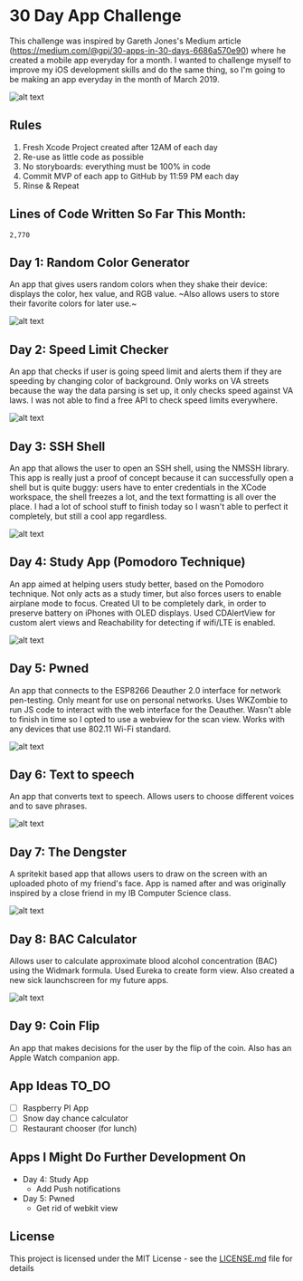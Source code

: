 # 30 Day App Challenge
This challenge was inspired by Gareth Jones's Medium article (https://medium.com/@gpj/30-apps-in-30-days-6686a570e90) where he created a mobile app everyday for a month. I wanted to challenge myself to improve my iOS development skills and do the same thing, so I'm going to be making an app everyday in the month of March 2019. 

![alt text](https://cdn-images-1.medium.com/max/2560/1*HrhwTIbp2hchH0-GmbKusg.jpeg)

## Rules
1. Fresh Xcode Project created after 12AM of each day 
2. Re-use as little code as possible 
3. No storyboards: everything must be 100% in code
3. Commit MVP of each app to GitHub by 11:59 PM each day
4. Rinse & Repeat

## Lines of Code Written So Far This Month: 
```
2,770
```

## Day 1: Random Color Generator 
An app that gives users random colors when they shake their device: displays the color, hex value, and RGB value. ~Also allows users to store their favorite colors for later use.~ 

![alt text](https://github.com/vlad-munteanu/30Apps_30Days/blob/master/Screenshots/Gifs/Day1.gif)

## Day 2: Speed Limit Checker
An app that checks if user is going speed limit and alerts them if they are speeding by changing color of background. Only works on VA streets because the way the data parsing is set up, it only checks speed against VA laws. I was not able to find a free API to check speed limits everywhere.

![alt text](https://github.com/vlad-munteanu/30Apps_30Days/blob/master/Screenshots/Gifs/Day2.gif) 

## Day 3: SSH Shell
An app that allows the user to open an SSH shell, using the NMSSH library. This app is really just a proof of concept because it can successfully open a shell but is quite buggy: users have to enter credentials in the XCode workspace, the shell freezes a lot, and the text formatting is all over the place. I had a lot of school stuff to finish today so I wasn't able to perfect it completely, but still a cool app regardless.  

![alt text](https://github.com/vlad-munteanu/30Apps_30Days/blob/master/Screenshots/Gifs/Day3.gif)

## Day 4: Study App (Pomodoro Technique) 
An app aimed at helping users study better, based on the Pomodoro technique. Not only acts as a study timer, but also forces users to enable airplane mode to focus. Created UI to be completely dark, in order to preserve battery on iPhones with OLED displays. Used CDAlertView for custom alert views and Reachability for detecting if wifi/LTE is enabled.

![alt text](https://github.com/vlad-munteanu/30Apps_30Days/blob/master/Screenshots/Gifs/Day4.gif)

## Day 5: Pwned  
An app that connects to the ESP8266 Deauther 2.0 interface for network pen-testing. Only meant for use on personal networks. Uses WKZombie to run JS code to interact with the web interface for the Deauther. Wasn't able to finish in time so I opted to use a webview for the scan view. Works with any devices that use 802.11 Wi-Fi standard. 

![alt text](https://github.com/vlad-munteanu/30Apps_30Days/blob/master/Screenshots/Gifs/Day5.gif)

## Day 6: Text to speech
An app that converts text to speech. Allows users to choose different voices and to save phrases.

![alt text](https://github.com/vlad-munteanu/30Apps_30Days/blob/master/Screenshots/Gifs/Day6.gif)

## Day 7: The Dengster
A spritekit based app that allows users to draw on the screen with an uploaded photo of my friend's face. App is named after and was originally inspired by a close friend in my IB Computer Science class. 

![alt text](https://github.com/vlad-munteanu/30Apps_30Days/blob/master/Screenshots/Gifs/Day7.gif) 

## Day 8: BAC Calculator 
Allows user to calculate approximate blood alcohol concentration (BAC) using the Widmark formula. Used Eureka to create form view. Also created a new sick launchscreen for my future apps.

![alt text](https://github.com/vlad-munteanu/30Apps_30Days/blob/master/Screenshots/Gifs/Day8.gif)

## Day 9: Coin Flip 
An app that makes decisions for the user by the flip of the coin. Also has an Apple Watch companion app. 

## App Ideas TO_DO 
- [ ] Raspberry PI App 
- [ ] Snow day chance calculator 
- [ ] Restaurant chooser (for lunch)

## Apps I Might Do Further Development On 
- Day 4: Study App 
  - Add Push notifications 
- Day 5: Pwned
  - Get rid of webkit view



## License

This project is licensed under the MIT License - see the [LICENSE.md](LICENSE) file for details
